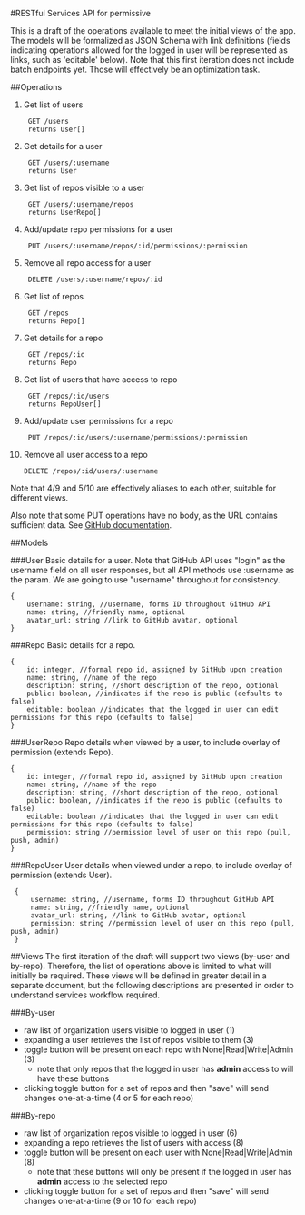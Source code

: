 #RESTful Services API for permissive

This is a draft of the operations available to meet the initial views of the app. The models will be formalized as JSON Schema with link definitions (fields indicating operations allowed for the logged in user will be represented as links, such as 'editable' below). Note that this first iteration does not include batch endpoints yet. Those will effectively be an optimization task.

##Operations

1. Get list of users
        
        GET /users
        returns User[]
2. Get details for a user

        GET /users/:username
        returns User
3. Get list of repos visible to a user

        GET /users/:username/repos
        returns UserRepo[]
4. Add/update repo permissions for a user

        PUT /users/:username/repos/:id/permissions/:permission
5. Remove all repo access for a user

        DELETE /users/:username/repos/:id
6. Get list of repos

        GET /repos
        returns Repo[]
7. Get details for a repo

        GET /repos/:id
        returns Repo
8. Get list of users that have access to repo

        GET /repos/:id/users
        returns RepoUser[]
9. Add/update user permissions for a repo

        PUT /repos/:id/users/:username/permissions/:permission
10. Remove all user access to a repo

        DELETE /repos/:id/users/:username

Note that 4/9 and 5/10 are effectively aliases to each other, suitable for different views.

Also note that some PUT operations have no body, as the URL contains sufficient data. See [GitHub documentation](https://developer.github.com/v3/#http-verbs).

##Models

###User
Basic details for a user. Note that GitHub API uses "login" as the username field on all user responses, but all API methods use :username as the param. We are going to use "username" throughout for consistency.

    {
        username: string, //username, forms ID throughout GitHub API
        name: string, //friendly name, optional
        avatar_url: string //link to GitHub avatar, optional
    }

###Repo
Basic details for a repo.

    {
        id: integer, //formal repo id, assigned by GitHub upon creation
        name: string, //name of the repo
        description: string, //short description of the repo, optional
        public: boolean, //indicates if the repo is public (defaults to false)
        editable: boolean //indicates that the logged in user can edit permissions for this repo (defaults to false)
    }

###UserRepo
Repo details when viewed by a user, to include overlay of permission (extends Repo).

    {
        id: integer, //formal repo id, assigned by GitHub upon creation
        name: string, //name of the repo
        description: string, //short description of the repo, optional
        public: boolean, //indicates if the repo is public (defaults to false)
        editable: boolean //indicates that the logged in user can edit permissions for this repo (defaults to false)
        permission: string //permission level of user on this repo (pull, push, admin)
    }

###RepoUser
 User details when viewed under a repo, to include overlay of permission (extends User).

     {
         username: string, //username, forms ID throughout GitHub API
         name: string, //friendly name, optional
         avatar_url: string, //link to GitHub avatar, optional
         permission: string //permission level of user on this repo (pull, push, admin)
     }

##Views
The first iteration of the draft will support two views (by-user and by-repo). Therefore, the list of operations above is limited to what will initially be required. These views will be defined in greater detail in a separate document, but the following descriptions are presented in order to understand services workflow required.

###By-user
* raw list of organization users visible to logged in user (1)
* expanding a user retrieves the list of repos visible to them (3)
* toggle button will be present on each repo with None|Read|Write|Admin (3)
    * note that only repos that the logged in user has **admin** access to will have these buttons 
* clicking toggle button for a set of repos and then "save" will send changes one-at-a-time (4 or 5 for each repo)

###By-repo
* raw list of organization repos visible to logged in user (6)
* expanding a repo retrieves the list of users with access (8)
* toggle button will be present on each user with None|Read|Write|Admin (8)
    * note that these buttons will only be present if the logged in user has **admin** access to the selected repo
* clicking toggle button for a set of repos and then "save" will send changes one-at-a-time (9 or 10 for each repo)

